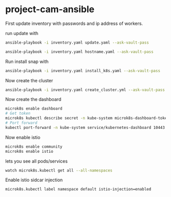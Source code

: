 # project-cam-ansible

First update inventory with passwords and ip address of workers.

run update with 

```bash
ansible-playbook -i inventory.yaml update.yaml --ask-vault-pass
```

```bash
ansible-playbook -i inventory.yaml hostname.yaml --ask-vault-pass
```

Run install snap with
<!-- 
```bash
ansible-playbook -i inventory.yaml install_snap.yaml
``` -->

```bash
ansible-playbook -i inventory.yaml install_k8s.yaml --ask-vault-pass
```

Now create the cluster
```bash
ansible-playbook -i inventory.yaml create_cluster.yml --ask-vault-pass
```

Now create the dashboard
```bash 
microk8s enable dashboard
# Get token
microk8s kubectl describe secret -n kube-system microk8s-dashboard-token
# Port forward
kubectl port-forward -n kube-system service/kubernetes-dashboard 10443:443
```

Now enable istio
```bash
microk8s enable community
microk8s enable istio
```

lets you see all pods/services
```bash
watch microk8s.kubectl get all --all-namespaces
```

Enable istio sidcar injection
```bash
microk8s.kubectl label namespace default istio-injection=enabled
```